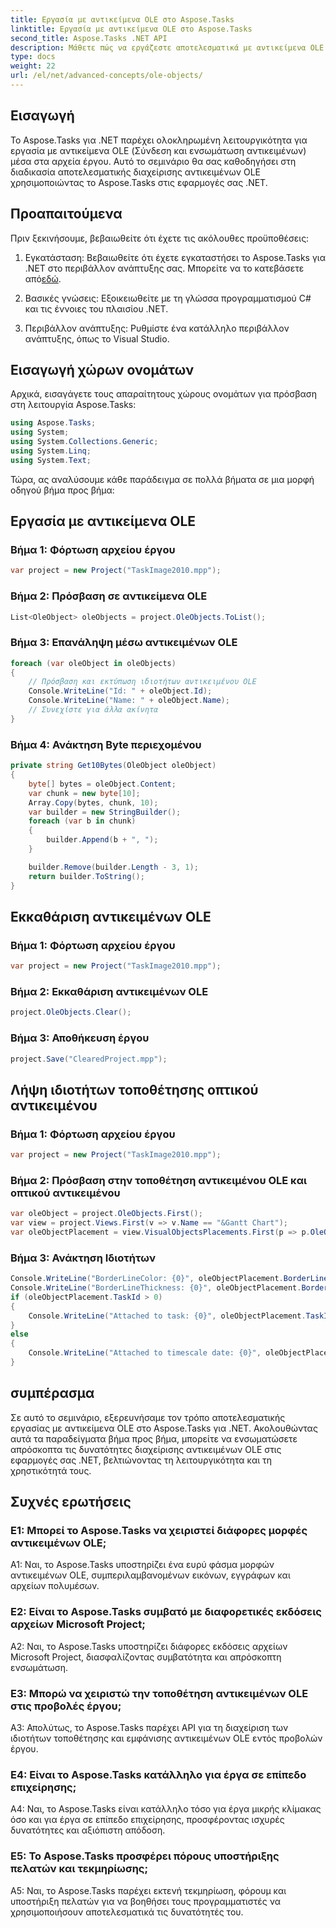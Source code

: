 ```yaml
---
title: Εργασία με αντικείμενα OLE στο Aspose.Tasks
linktitle: Εργασία με αντικείμενα OLE στο Aspose.Tasks
second_title: Aspose.Tasks .NET API
description: Μάθετε πώς να εργάζεστε αποτελεσματικά με αντικείμενα OLE σε εφαρμογές .NET χρησιμοποιώντας Aspose.Tasks, βελτιώνοντας τις δυνατότητες διαχείρισης έργου.
type: docs
weight: 22
url: /el/net/advanced-concepts/ole-objects/
---
```

## Εισαγωγή

Το Aspose.Tasks για .NET παρέχει ολοκληρωμένη λειτουργικότητα για εργασία με αντικείμενα OLE (Σύνδεση και ενσωμάτωση αντικειμένων) μέσα στα αρχεία έργου. Αυτό το σεμινάριο θα σας καθοδηγήσει στη διαδικασία αποτελεσματικής διαχείρισης αντικειμένων OLE χρησιμοποιώντας το Aspose.Tasks στις εφαρμογές σας .NET.

## Προαπαιτούμενα

Πριν ξεκινήσουμε, βεβαιωθείτε ότι έχετε τις ακόλουθες προϋποθέσεις:

1. Εγκατάσταση: Βεβαιωθείτε ότι έχετε εγκαταστήσει το Aspose.Tasks για .NET στο περιβάλλον ανάπτυξης σας. Μπορείτε να το κατεβάσετε από[εδώ](https://releases.aspose.com/tasks/net/).

2. Βασικές γνώσεις: Εξοικειωθείτε με τη γλώσσα προγραμματισμού C# και τις έννοιες του πλαισίου .NET.

3. Περιβάλλον ανάπτυξης: Ρυθμίστε ένα κατάλληλο περιβάλλον ανάπτυξης, όπως το Visual Studio.

## Εισαγωγή χώρων ονομάτων

Αρχικά, εισαγάγετε τους απαραίτητους χώρους ονομάτων για πρόσβαση στη λειτουργία Aspose.Tasks:

```csharp
using Aspose.Tasks;
using System;
using System.Collections.Generic;
using System.Linq;
using System.Text;


```

Τώρα, ας αναλύσουμε κάθε παράδειγμα σε πολλά βήματα σε μια μορφή οδηγού βήμα προς βήμα:

## Εργασία με αντικείμενα OLE

### Βήμα 1: Φόρτωση αρχείου έργου
```csharp
var project = new Project("TaskImage2010.mpp");
```

### Βήμα 2: Πρόσβαση σε αντικείμενα OLE
```csharp
List<OleObject> oleObjects = project.OleObjects.ToList();
```

### Βήμα 3: Επανάληψη μέσω αντικειμένων OLE
```csharp
foreach (var oleObject in oleObjects)
{
    // Πρόσβαση και εκτύπωση ιδιοτήτων αντικειμένου OLE
    Console.WriteLine("Id: " + oleObject.Id);
    Console.WriteLine("Name: " + oleObject.Name);
    // Συνεχίστε για άλλα ακίνητα
}
```

### Βήμα 4: Ανάκτηση Byte περιεχομένου
```csharp
private string Get10Bytes(OleObject oleObject)
{
    byte[] bytes = oleObject.Content;
    var chunk = new byte[10];
    Array.Copy(bytes, chunk, 10);
    var builder = new StringBuilder();
    foreach (var b in chunk)
    {
        builder.Append(b + ", ");
    }

    builder.Remove(builder.Length - 3, 1);
    return builder.ToString();
}
```

## Εκκαθάριση αντικειμένων OLE

### Βήμα 1: Φόρτωση αρχείου έργου
```csharp
var project = new Project("TaskImage2010.mpp");
```

### Βήμα 2: Εκκαθάριση αντικειμένων OLE
```csharp
project.OleObjects.Clear();
```

### Βήμα 3: Αποθήκευση έργου
```csharp
project.Save("ClearedProject.mpp");
```

## Λήψη ιδιοτήτων τοποθέτησης οπτικού αντικειμένου

### Βήμα 1: Φόρτωση αρχείου έργου
```csharp
var project = new Project("TaskImage2010.mpp");
```

### Βήμα 2: Πρόσβαση στην τοποθέτηση αντικειμένου OLE και οπτικού αντικειμένου
```csharp
var oleObject = project.OleObjects.First();
var view = project.Views.First(v => v.Name == "&Gantt Chart");
var oleObjectPlacement = view.VisualObjectsPlacements.First(p => p.OleObjectId == oleObject.Id);
```

### Βήμα 3: Ανάκτηση Ιδιοτήτων
```csharp
Console.WriteLine("BorderLineColor: {0}", oleObjectPlacement.BorderLineColor);
Console.WriteLine("BorderLineThickness: {0}", oleObjectPlacement.BorderLineThickness);
if (oleObjectPlacement.TaskId > 0)
{
    Console.WriteLine("Attached to task: {0}", oleObjectPlacement.TaskId);
}
else
{
    Console.WriteLine("Attached to timescale date: {0}", oleObjectPlacement.TimescaleDate);
}
```

## συμπέρασμα

Σε αυτό το σεμινάριο, εξερευνήσαμε τον τρόπο αποτελεσματικής εργασίας με αντικείμενα OLE στο Aspose.Tasks για .NET. Ακολουθώντας αυτά τα παραδείγματα βήμα προς βήμα, μπορείτε να ενσωματώσετε απρόσκοπτα τις δυνατότητες διαχείρισης αντικειμένων OLE στις εφαρμογές σας .NET, βελτιώνοντας τη λειτουργικότητα και τη χρηστικότητά τους.

## Συχνές ερωτήσεις

### Ε1: Μπορεί το Aspose.Tasks να χειριστεί διάφορες μορφές αντικειμένων OLE;

A1: Ναι, το Aspose.Tasks υποστηρίζει ένα ευρύ φάσμα μορφών αντικειμένων OLE, συμπεριλαμβανομένων εικόνων, εγγράφων και αρχείων πολυμέσων.

### Ε2: Είναι το Aspose.Tasks συμβατό με διαφορετικές εκδόσεις αρχείων Microsoft Project;

A2: Ναι, το Aspose.Tasks υποστηρίζει διάφορες εκδόσεις αρχείων Microsoft Project, διασφαλίζοντας συμβατότητα και απρόσκοπτη ενσωμάτωση.

### Ε3: Μπορώ να χειριστώ την τοποθέτηση αντικειμένων OLE στις προβολές έργου;

A3: Απολύτως, το Aspose.Tasks παρέχει API για τη διαχείριση των ιδιοτήτων τοποθέτησης και εμφάνισης αντικειμένων OLE εντός προβολών έργου.

### Ε4: Είναι το Aspose.Tasks κατάλληλο για έργα σε επίπεδο επιχείρησης;

A4: Ναι, το Aspose.Tasks είναι κατάλληλο τόσο για έργα μικρής κλίμακας όσο και για έργα σε επίπεδο επιχείρησης, προσφέροντας ισχυρές δυνατότητες και αξιόπιστη απόδοση.

### Ε5: Το Aspose.Tasks προσφέρει πόρους υποστήριξης πελατών και τεκμηρίωσης;

A5: Ναι, το Aspose.Tasks παρέχει εκτενή τεκμηρίωση, φόρουμ και υποστήριξη πελατών για να βοηθήσει τους προγραμματιστές να χρησιμοποιήσουν αποτελεσματικά τις δυνατότητές του.